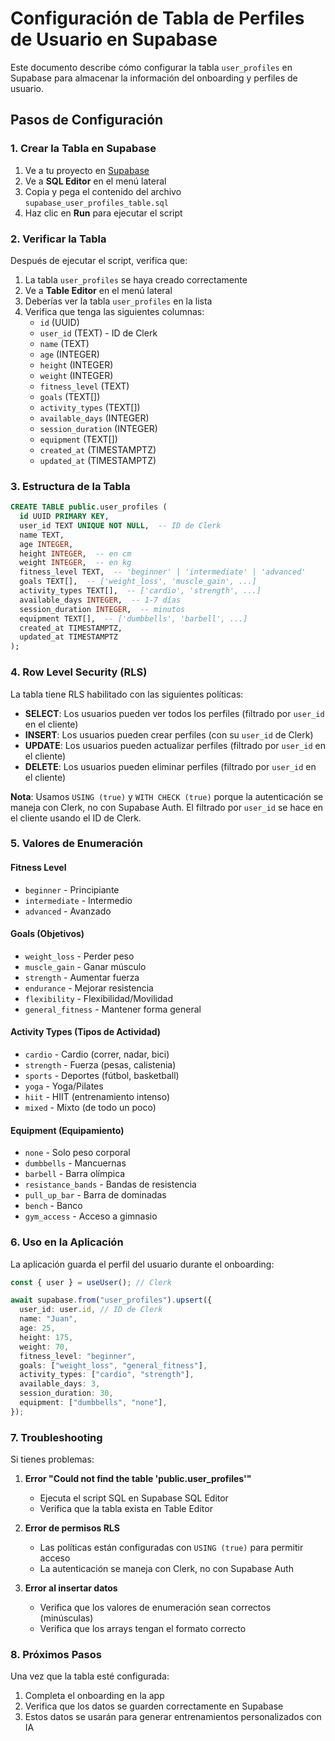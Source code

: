 # Configuración de Tabla de Perfiles de Usuario en Supabase

Este documento describe cómo configurar la tabla `user_profiles` en Supabase para almacenar la información del onboarding y perfiles de usuario.

## Pasos de Configuración

### 1. Crear la Tabla en Supabase

1. Ve a tu proyecto en [Supabase](https://supabase.com)
2. Ve a **SQL Editor** en el menú lateral
3. Copia y pega el contenido del archivo `supabase_user_profiles_table.sql`
4. Haz clic en **Run** para ejecutar el script

### 2. Verificar la Tabla

Después de ejecutar el script, verifica que:

1. La tabla `user_profiles` se haya creado correctamente
2. Ve a **Table Editor** en el menú lateral
3. Deberías ver la tabla `user_profiles` en la lista
4. Verifica que tenga las siguientes columnas:
   - `id` (UUID)
   - `user_id` (TEXT) - ID de Clerk
   - `name` (TEXT)
   - `age` (INTEGER)
   - `height` (INTEGER)
   - `weight` (INTEGER)
   - `fitness_level` (TEXT)
   - `goals` (TEXT[])
   - `activity_types` (TEXT[])
   - `available_days` (INTEGER)
   - `session_duration` (INTEGER)
   - `equipment` (TEXT[])
   - `created_at` (TIMESTAMPTZ)
   - `updated_at` (TIMESTAMPTZ)

### 3. Estructura de la Tabla

```sql
CREATE TABLE public.user_profiles (
  id UUID PRIMARY KEY,
  user_id TEXT UNIQUE NOT NULL,  -- ID de Clerk
  name TEXT,
  age INTEGER,
  height INTEGER,  -- en cm
  weight INTEGER,  -- en kg
  fitness_level TEXT,  -- 'beginner' | 'intermediate' | 'advanced'
  goals TEXT[],  -- ['weight_loss', 'muscle_gain', ...]
  activity_types TEXT[],  -- ['cardio', 'strength', ...]
  available_days INTEGER,  -- 1-7 días
  session_duration INTEGER,  -- minutos
  equipment TEXT[],  -- ['dumbbells', 'barbell', ...]
  created_at TIMESTAMPTZ,
  updated_at TIMESTAMPTZ
);
```

### 4. Row Level Security (RLS)

La tabla tiene RLS habilitado con las siguientes políticas:

- **SELECT**: Los usuarios pueden ver todos los perfiles (filtrado por `user_id` en el cliente)
- **INSERT**: Los usuarios pueden crear perfiles (con su `user_id` de Clerk)
- **UPDATE**: Los usuarios pueden actualizar perfiles (filtrado por `user_id` en el cliente)
- **DELETE**: Los usuarios pueden eliminar perfiles (filtrado por `user_id` en el cliente)

**Nota**: Usamos `USING (true)` y `WITH CHECK (true)` porque la autenticación se maneja con Clerk, no con Supabase Auth. El filtrado por `user_id` se hace en el cliente usando el ID de Clerk.

### 5. Valores de Enumeración

#### Fitness Level

- `beginner` - Principiante
- `intermediate` - Intermedio
- `advanced` - Avanzado

#### Goals (Objetivos)

- `weight_loss` - Perder peso
- `muscle_gain` - Ganar músculo
- `strength` - Aumentar fuerza
- `endurance` - Mejorar resistencia
- `flexibility` - Flexibilidad/Movilidad
- `general_fitness` - Mantener forma general

#### Activity Types (Tipos de Actividad)

- `cardio` - Cardio (correr, nadar, bici)
- `strength` - Fuerza (pesas, calistenia)
- `sports` - Deportes (fútbol, basketball)
- `yoga` - Yoga/Pilates
- `hiit` - HIIT (entrenamiento intenso)
- `mixed` - Mixto (de todo un poco)

#### Equipment (Equipamiento)

- `none` - Solo peso corporal
- `dumbbells` - Mancuernas
- `barbell` - Barra olímpica
- `resistance_bands` - Bandas de resistencia
- `pull_up_bar` - Barra de dominadas
- `bench` - Banco
- `gym_access` - Acceso a gimnasio

### 6. Uso en la Aplicación

La aplicación guarda el perfil del usuario durante el onboarding:

```typescript
const { user } = useUser(); // Clerk

await supabase.from("user_profiles").upsert({
  user_id: user.id, // ID de Clerk
  name: "Juan",
  age: 25,
  height: 175,
  weight: 70,
  fitness_level: "beginner",
  goals: ["weight_loss", "general_fitness"],
  activity_types: ["cardio", "strength"],
  available_days: 3,
  session_duration: 30,
  equipment: ["dumbbells", "none"],
});
```

### 7. Troubleshooting

Si tienes problemas:

1. **Error "Could not find the table 'public.user_profiles'"**

   - Ejecuta el script SQL en Supabase SQL Editor
   - Verifica que la tabla exista en Table Editor

2. **Error de permisos RLS**

   - Las políticas están configuradas con `USING (true)` para permitir acceso
   - La autenticación se maneja con Clerk, no con Supabase Auth

3. **Error al insertar datos**
   - Verifica que los valores de enumeración sean correctos (minúsculas)
   - Verifica que los arrays tengan el formato correcto

### 8. Próximos Pasos

Una vez que la tabla esté configurada:

1. Completa el onboarding en la app
2. Verifica que los datos se guarden correctamente en Supabase
3. Estos datos se usarán para generar entrenamientos personalizados con IA
